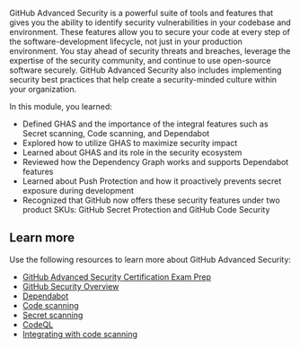 GitHub Advanced Security is a powerful suite of tools and features that gives you the ability to identify security vulnerabilities in your codebase and environment. These features allow you to secure your code at every step of the software-development lifecycle, not just in your production environment. You stay ahead of security threats and breaches, leverage the expertise of the security community, and continue to use open-source software securely. GitHub Advanced Security also includes implementing security best practices that help create a security-minded culture within your organization.

In this module, you learned:
- Defined GHAS and the importance of the integral features such as Secret scanning, Code scanning, and Dependabot
- Explored how to utilize GHAS to maximize security impact
- Learned about GHAS and its role in the security ecosystem
- Reviewed how the Dependency Graph works and supports Dependabot features
- Learned about Push Protection and how it proactively prevents secret exposure during development
- Recognized that GitHub now offers these security features under two product SKUs: GitHub Secret Protection and GitHub Code Security

## Learn more

Use the following resources to learn more about GitHub Advanced Security:

- [GitHub Advanced Security Certification Exam Prep](https://github.com/orgs/community/discussions/137197)
- [GitHub Security Overview](https://docs.github.com/en/code-security/security-overview/about-the-security-overview)
- [Dependabot](https://docs.github.com/en/rest/dependabot) 
- [Code scanning](https://docs.github.com/en/code-security/code-scanning)
- [Secret scanning](https://docs.github.com/en/code-security/secret-scanning)
- [CodeQL](https://docs.github.com/en/code-security/code-scanning/automatically-scanning-your-code-for-vulnerabilities-and-errors/about-code-scanning-with-codeql#about-code-scanning-with-codeql)
- [Integrating with code scanning](https://docs.github.com/en/code-security/code-scanning/integrating-with-code-scanning)
